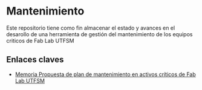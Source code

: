 # Mantenimiento 

Este repositorio tiene como fin almacenar el estado y avances en el desarollo de una herramienta de gestión del mantenimiento de los equipos criticos de Fab Lab UTFSM

## Enlaces claves 

- [Memoria Propuesta de plan de mantenimiento en activos críticos de Fab Lab UTFSM](https://github.com/FabLabUTFSM/HerramientaMantenimiento/blob/master/Bibliografia/Trabajo%20de%20T%C3%ADtulo%20Francisco%20Gallardo%20(Final).pdf)
